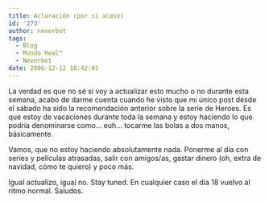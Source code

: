 ```yaml
---
title: Aclaración (por si acaso)
id: '273'
author: neverbot
tags:
  - Blog
  - Mundo Real™
  - Neverbot
date: 2006-12-12 18:42:01
---
```


La verdad es que no sé si voy a actualizar esto mucho o no durante esta semana, acabo de darme cuenta cuando he visto que mi único post desde el sábado ha sido la recomendación anterior sobre la serie de Heroes. Es que estoy de vacaciones durante toda la semana y estoy haciendo lo que podría denominarse como... euh... tocarme las bolas a dos manos, básicamente.

Vamos, que no estoy haciendo absolutamente nada. Ponerme al día con series y películas atrasadas, salir con amigos/as, gastar dinero (oh, extra de navidad, cómo te quiero) y poco más.

Igual actualizo, igual no. Stay tuned. En cualquier caso el día 18 vuelvo al ritmo normal. Saludos.